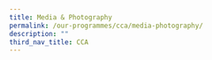 ```yaml
---
title: Media & Photography
permalink: /our-programmes/cca/media-photography/
description: ""
third_nav_title: CCA
---
```

